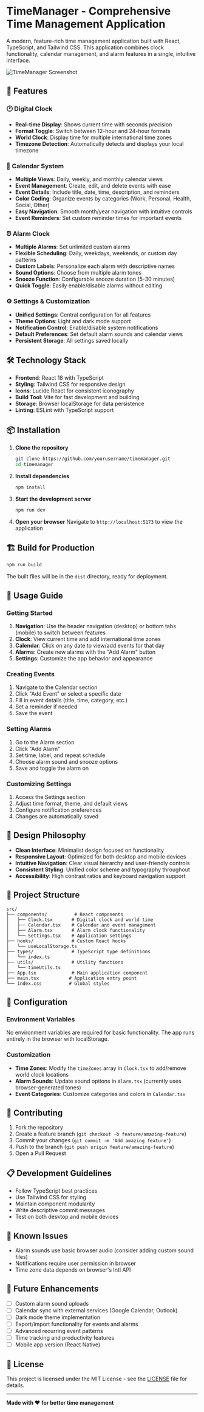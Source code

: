 # TimeManager - Comprehensive Time Management Application

A modern, feature-rich time management application built with React, TypeScript, and Tailwind CSS. This application combines clock functionality, calendar management, and alarm features in a single, intuitive interface.

![TimeManager Screenshot](https://images.pexels.com/photos/1181244/pexels-photo-1181244.jpeg?auto=compress&cs=tinysrgb&w=1200&h=600&fit=crop)

## 🚀 Features

### 🕐 Digital Clock
- **Real-time Display**: Shows current time with seconds precision
- **Format Toggle**: Switch between 12-hour and 24-hour formats
- **World Clock**: Display time for multiple international time zones
- **Timezone Detection**: Automatically detects and displays your local timezone

### 📅 Calendar System
- **Multiple Views**: Daily, weekly, and monthly calendar views
- **Event Management**: Create, edit, and delete events with ease
- **Event Details**: Include title, date, time, description, and reminders
- **Color Coding**: Organize events by categories (Work, Personal, Health, Social, Other)
- **Easy Navigation**: Smooth month/year navigation with intuitive controls
- **Event Reminders**: Set custom reminder times for important events

### ⏰ Alarm Clock
- **Multiple Alarms**: Set unlimited custom alarms
- **Flexible Scheduling**: Daily, weekdays, weekends, or custom day patterns
- **Custom Labels**: Personalize each alarm with descriptive names
- **Sound Options**: Choose from multiple alarm tones
- **Snooze Function**: Configurable snooze duration (5-30 minutes)
- **Quick Toggle**: Easily enable/disable alarms without editing

### ⚙️ Settings & Customization
- **Unified Settings**: Central configuration for all features
- **Theme Options**: Light and dark mode support
- **Notification Control**: Enable/disable system notifications
- **Default Preferences**: Set default alarm sounds and calendar views
- **Persistent Storage**: All settings saved locally

## 🛠️ Technology Stack

- **Frontend**: React 18 with TypeScript
- **Styling**: Tailwind CSS for responsive design
- **Icons**: Lucide React for consistent iconography
- **Build Tool**: Vite for fast development and building
- **Storage**: Browser localStorage for data persistence
- **Linting**: ESLint with TypeScript support

## 📦 Installation

1. **Clone the repository**
   ```bash
   git clone https://github.com/yourusername/timemanager.git
   cd timemanager
   ```

2. **Install dependencies**
   ```bash
   npm install
   ```

3. **Start the development server**
   ```bash
   npm run dev
   ```

4. **Open your browser**
   Navigate to `http://localhost:5173` to view the application

## 🏗️ Build for Production

```bash
npm run build
```

The built files will be in the `dist` directory, ready for deployment.

## 📱 Usage Guide

### Getting Started
1. **Navigation**: Use the header navigation (desktop) or bottom tabs (mobile) to switch between features
2. **Clock**: View current time and add international time zones
3. **Calendar**: Click on any date to view/add events for that day
4. **Alarms**: Create new alarms with the "Add Alarm" button
5. **Settings**: Customize the app behavior and appearance

### Creating Events
1. Navigate to the Calendar section
2. Click "Add Event" or select a specific date
3. Fill in event details (title, time, category, etc.)
4. Set a reminder if needed
5. Save the event

### Setting Alarms
1. Go to the Alarm section
2. Click "Add Alarm"
3. Set time, label, and repeat schedule
4. Choose alarm sound and snooze options
5. Save and toggle the alarm on

### Customizing Settings
1. Access the Settings section
2. Adjust time format, theme, and default views
3. Configure notification preferences
4. Changes are automatically saved

## 🎨 Design Philosophy

- **Clean Interface**: Minimalist design focused on functionality
- **Responsive Layout**: Optimized for both desktop and mobile devices
- **Intuitive Navigation**: Clear visual hierarchy and user-friendly controls
- **Consistent Styling**: Unified color scheme and typography throughout
- **Accessibility**: High contrast ratios and keyboard navigation support

## 📂 Project Structure

```
src/
├── components/          # React components
│   ├── Clock.tsx       # Digital clock and world time
│   ├── Calendar.tsx    # Calendar and event management
│   ├── Alarm.tsx       # Alarm clock functionality
│   └── Settings.tsx    # Application settings
├── hooks/              # Custom React hooks
│   └── useLocalStorage.ts
├── types/              # TypeScript type definitions
│   └── index.ts
├── utils/              # Utility functions
│   └── timeUtils.ts
├── App.tsx             # Main application component
├── main.tsx           # Application entry point
└── index.css          # Global styles
```

## 🔧 Configuration

### Environment Variables
No environment variables are required for basic functionality. The app runs entirely in the browser with localStorage.

### Customization
- **Time Zones**: Modify the `timeZones` array in `Clock.tsx` to add/remove world clock locations
- **Alarm Sounds**: Update sound options in `Alarm.tsx` (currently uses browser-generated tones)
- **Event Categories**: Customize categories and colors in `Calendar.tsx`

## 🤝 Contributing

1. Fork the repository
2. Create a feature branch (`git checkout -b feature/amazing-feature`)
3. Commit your changes (`git commit -m 'Add amazing feature'`)
4. Push to the branch (`git push origin feature/amazing-feature`)
5. Open a Pull Request

## 📋 Development Guidelines

- Follow TypeScript best practices
- Use Tailwind CSS for styling
- Maintain component modularity
- Write descriptive commit messages
- Test on both desktop and mobile devices

## 🐛 Known Issues

- Alarm sounds use basic browser audio (consider adding custom sound files)
- Notifications require user permission in browser
- Time zone data depends on browser's Intl API

## 🔮 Future Enhancements

- [ ] Custom alarm sound uploads
- [ ] Calendar sync with external services (Google Calendar, Outlook)
- [ ] Dark mode theme implementation
- [ ] Export/import functionality for events and alarms
- [ ] Advanced recurring event patterns
- [ ] Time tracking and productivity features
- [ ] Mobile app version (React Native)

## 📄 License

This project is licensed under the MIT License - see the [LICENSE](LICENSE) file for details.

---

**Made with ❤️ for better time management**
